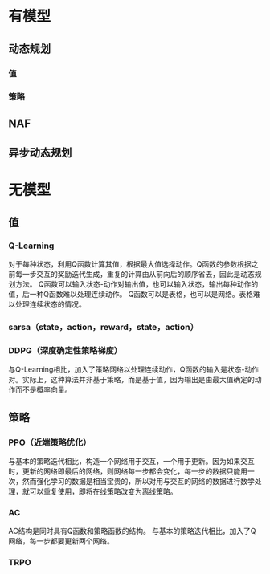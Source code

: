 # 有模型

## 动态规划

### 值

### 策略

## NAF

## 异步动态规划

# 无模型

## 值

### Q-Learning

对于每种状态，利用Q函数计算其值，根据最大值选择动作。Q函数的参数根据之前每一步交互的奖励迭代生成，重复的计算由从前向后的顺序省去，因此是动态规划方法。
Q函数可以输入状态-动作对输出值，也可以输入状态，输出每种动作的值，后一种Q函数难以处理连续动作。
Q函数可以是表格，也可以是网络。表格难以处理连续状态的情况。

### sarsa（state，action，reward，state，action）

### DDPG（深度确定性策略梯度）

与Q-Learning相比，加入了策略网络以处理连续动作，Q函数的输入是状态-动作对。实际上，这种算法并非基于策略，而是基于值，因为输出是由最大值确定的动作而不是概率向量。

## 策略

### PPO（近端策略优化）

与基本的策略迭代相比，构造一个网络用于交互，一个用于更新。因为如果交互时，更新的网络即最后的网络，则网络每一步都会变化，每一步的数据只能用一次，然而强化学习的数据是相当宝贵的，所以对用与交互的网络的数据进行数学处理，就可以重复使用，即将在线策略改变为离线策略。

### AC

AC结构是同时具有Q函数和策略函数的结构。
与基本的策略迭代相比，加入了Q网络，每一步都要更新两个网络。

### TRPO
